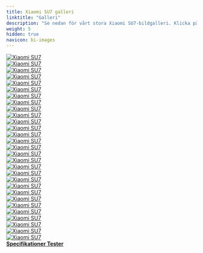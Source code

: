 ```yaml
---
title: Xiaomi SU7 galleri
linktitle: "Galleri"
description: "Se nedan för vårt stora Xiaomi SU7-bildgalleri. Klicka på bilderna för högupplösta versioner."
weight: 5
hidden: true
navicon: bi-images
---
```

<!-- markdownlint-disable MD033 -->
<div class="row" id ="my-gallery">
	<div class="pswp-grid-item col-6 col-md-4">
		<a href="https://media.evkx.net/multimedia/models/xiaomi/su7/su7/exterior_1.jpg"
data-pswp-src="https://media.evkx.net/multimedia/models/xiaomi/su7/su7/exterior_1.jpg"
data-pswp-width="2880"
data-pswp-height="2160" 
target="_blank">
			<img src="https://media.evkx.net/multimedia/models/xiaomi/su7/su7/exterior_1_xst.jpg" alt="Xiaomi SU7" class="img-fluid " />
		</a>
	</div>
	<div class="pswp-grid-item col-6 col-md-4">
		<a href="https://media.evkx.net/multimedia/models/xiaomi/su7/su7/exterior_10.jpg"
data-pswp-src="https://media.evkx.net/multimedia/models/xiaomi/su7/su7/exterior_10.jpg"
data-pswp-width="3000"
data-pswp-height="1687" 
target="_blank">
			<img src="https://media.evkx.net/multimedia/models/xiaomi/su7/su7/exterior_10_xst.jpg" alt="Xiaomi SU7" class="img-fluid " />
		</a>
	</div>
	<div class="pswp-grid-item col-6 col-md-4">
		<a href="https://media.evkx.net/multimedia/models/xiaomi/su7/su7/exterior_11.jpg"
data-pswp-src="https://media.evkx.net/multimedia/models/xiaomi/su7/su7/exterior_11.jpg"
data-pswp-width="1296"
data-pswp-height="1050" 
target="_blank">
			<img src="https://media.evkx.net/multimedia/models/xiaomi/su7/su7/exterior_11_xst.jpg" alt="Xiaomi SU7" class="img-fluid " />
		</a>
	</div>
	<div class="pswp-grid-item col-6 col-md-4">
		<a href="https://media.evkx.net/multimedia/models/xiaomi/su7/su7/exterior_12.jpg"
data-pswp-src="https://media.evkx.net/multimedia/models/xiaomi/su7/su7/exterior_12.jpg"
data-pswp-width="2880"
data-pswp-height="2160" 
target="_blank">
			<img src="https://media.evkx.net/multimedia/models/xiaomi/su7/su7/exterior_12_xst.jpg" alt="Xiaomi SU7" class="img-fluid " />
		</a>
	</div>
	<div class="pswp-grid-item col-6 col-md-4">
		<a href="https://media.evkx.net/multimedia/models/xiaomi/su7/su7/exterior_13.jpg"
data-pswp-src="https://media.evkx.net/multimedia/models/xiaomi/su7/su7/exterior_13.jpg"
data-pswp-width="2560"
data-pswp-height="1500" 
target="_blank">
			<img src="https://media.evkx.net/multimedia/models/xiaomi/su7/su7/exterior_13_xst.jpg" alt="Xiaomi SU7" class="img-fluid " />
		</a>
	</div>
	<div class="pswp-grid-item col-6 col-md-4">
		<a href="https://media.evkx.net/multimedia/models/xiaomi/su7/su7/exterior_14.jpg"
data-pswp-src="https://media.evkx.net/multimedia/models/xiaomi/su7/su7/exterior_14.jpg"
data-pswp-width="2560"
data-pswp-height="1390" 
target="_blank">
			<img src="https://media.evkx.net/multimedia/models/xiaomi/su7/su7/exterior_14_xst.jpg" alt="Xiaomi SU7" class="img-fluid " />
		</a>
	</div>
	<div class="pswp-grid-item col-6 col-md-4">
		<a href="https://media.evkx.net/multimedia/models/xiaomi/su7/su7/exterior_15.jpg"
data-pswp-src="https://media.evkx.net/multimedia/models/xiaomi/su7/su7/exterior_15.jpg"
data-pswp-width="2880"
data-pswp-height="2171" 
target="_blank">
			<img src="https://media.evkx.net/multimedia/models/xiaomi/su7/su7/exterior_15_xst.jpg" alt="Xiaomi SU7" class="img-fluid " />
		</a>
	</div>
	<div class="pswp-grid-item col-6 col-md-4">
		<a href="https://media.evkx.net/multimedia/models/xiaomi/su7/su7/exterior_2.jpg"
data-pswp-src="https://media.evkx.net/multimedia/models/xiaomi/su7/su7/exterior_2.jpg"
data-pswp-width="2880"
data-pswp-height="2160" 
target="_blank">
			<img src="https://media.evkx.net/multimedia/models/xiaomi/su7/su7/exterior_2_xst.jpg" alt="Xiaomi SU7" class="img-fluid " />
		</a>
	</div>
	<div class="pswp-grid-item col-6 col-md-4">
		<a href="https://media.evkx.net/multimedia/models/xiaomi/su7/su7/exterior_3.jpg"
data-pswp-src="https://media.evkx.net/multimedia/models/xiaomi/su7/su7/exterior_3.jpg"
data-pswp-width="2880"
data-pswp-height="2160" 
target="_blank">
			<img src="https://media.evkx.net/multimedia/models/xiaomi/su7/su7/exterior_3_xst.jpg" alt="Xiaomi SU7" class="img-fluid " />
		</a>
	</div>
	<div class="pswp-grid-item col-6 col-md-4">
		<a href="https://media.evkx.net/multimedia/models/xiaomi/su7/su7/exterior_4.jpg"
data-pswp-src="https://media.evkx.net/multimedia/models/xiaomi/su7/su7/exterior_4.jpg"
data-pswp-width="2880"
data-pswp-height="2160" 
target="_blank">
			<img src="https://media.evkx.net/multimedia/models/xiaomi/su7/su7/exterior_4_xst.jpg" alt="Xiaomi SU7" class="img-fluid " />
		</a>
	</div>
	<div class="pswp-grid-item col-6 col-md-4">
		<a href="https://media.evkx.net/multimedia/models/xiaomi/su7/su7/exterior_5.jpg"
data-pswp-src="https://media.evkx.net/multimedia/models/xiaomi/su7/su7/exterior_5.jpg"
data-pswp-width="2880"
data-pswp-height="2160" 
target="_blank">
			<img src="https://media.evkx.net/multimedia/models/xiaomi/su7/su7/exterior_5_xst.jpg" alt="Xiaomi SU7" class="img-fluid " />
		</a>
	</div>
	<div class="pswp-grid-item col-6 col-md-4">
		<a href="https://media.evkx.net/multimedia/models/xiaomi/su7/su7/exterior_6.jpg"
data-pswp-src="https://media.evkx.net/multimedia/models/xiaomi/su7/su7/exterior_6.jpg"
data-pswp-width="2880"
data-pswp-height="2160" 
target="_blank">
			<img src="https://media.evkx.net/multimedia/models/xiaomi/su7/su7/exterior_6_xst.jpg" alt="Xiaomi SU7" class="img-fluid " />
		</a>
	</div>
	<div class="pswp-grid-item col-6 col-md-4">
		<a href="https://media.evkx.net/multimedia/models/xiaomi/su7/su7/exterior_7.png"
data-pswp-src="https://media.evkx.net/multimedia/models/xiaomi/su7/su7/exterior_7.png"
data-pswp-width="3000"
data-pswp-height="1687" 
target="_blank">
			<img src="https://media.evkx.net/multimedia/models/xiaomi/su7/su7/exterior_7_xst.png" alt="Xiaomi SU7" class="img-fluid " />
		</a>
	</div>
	<div class="pswp-grid-item col-6 col-md-4">
		<a href="https://media.evkx.net/multimedia/models/xiaomi/su7/su7/exterior_8.png"
data-pswp-src="https://media.evkx.net/multimedia/models/xiaomi/su7/su7/exterior_8.png"
data-pswp-width="3000"
data-pswp-height="1687" 
target="_blank">
			<img src="https://media.evkx.net/multimedia/models/xiaomi/su7/su7/exterior_8_xst.png" alt="Xiaomi SU7" class="img-fluid " />
		</a>
	</div>
	<div class="pswp-grid-item col-6 col-md-4">
		<a href="https://media.evkx.net/multimedia/models/xiaomi/su7/su7/exterior_9.png"
data-pswp-src="https://media.evkx.net/multimedia/models/xiaomi/su7/su7/exterior_9.png"
data-pswp-width="3000"
data-pswp-height="1687" 
target="_blank">
			<img src="https://media.evkx.net/multimedia/models/xiaomi/su7/su7/exterior_9_xst.png" alt="Xiaomi SU7" class="img-fluid " />
		</a>
	</div>
	<div class="pswp-grid-item col-6 col-md-4">
		<a href="https://media.evkx.net/multimedia/models/xiaomi/su7/su7/frontseats_1.jpg"
data-pswp-src="https://media.evkx.net/multimedia/models/xiaomi/su7/su7/frontseats_1.jpg"
data-pswp-width="1760"
data-pswp-height="1000" 
target="_blank">
			<img src="https://media.evkx.net/multimedia/models/xiaomi/su7/su7/frontseats_1_xst.jpg" alt="Xiaomi SU7" class="img-fluid " />
		</a>
	</div>
	<div class="pswp-grid-item col-6 col-md-4">
		<a href="https://media.evkx.net/multimedia/models/xiaomi/su7/su7/frontseats_2.jpg"
data-pswp-src="https://media.evkx.net/multimedia/models/xiaomi/su7/su7/frontseats_2.jpg"
data-pswp-width="1760"
data-pswp-height="1000" 
target="_blank">
			<img src="https://media.evkx.net/multimedia/models/xiaomi/su7/su7/frontseats_2_xst.jpg" alt="Xiaomi SU7" class="img-fluid " />
		</a>
	</div>
	<div class="pswp-grid-item col-6 col-md-4">
		<a href="https://media.evkx.net/multimedia/models/xiaomi/su7/su7/frontseats_3.jpg"
data-pswp-src="https://media.evkx.net/multimedia/models/xiaomi/su7/su7/frontseats_3.jpg"
data-pswp-width="1760"
data-pswp-height="1000" 
target="_blank">
			<img src="https://media.evkx.net/multimedia/models/xiaomi/su7/su7/frontseats_3_xst.jpg" alt="Xiaomi SU7" class="img-fluid " />
		</a>
	</div>
	<div class="pswp-grid-item col-6 col-md-4">
		<a href="https://media.evkx.net/multimedia/models/xiaomi/su7/su7/frontseats_4.jpg"
data-pswp-src="https://media.evkx.net/multimedia/models/xiaomi/su7/su7/frontseats_4.jpg"
data-pswp-width="1760"
data-pswp-height="1000" 
target="_blank">
			<img src="https://media.evkx.net/multimedia/models/xiaomi/su7/su7/frontseats_4_xst.jpg" alt="Xiaomi SU7" class="img-fluid " />
		</a>
	</div>
	<div class="pswp-grid-item col-6 col-md-4">
		<a href="https://media.evkx.net/multimedia/models/xiaomi/su7/su7/headlights_1.jpg"
data-pswp-src="https://media.evkx.net/multimedia/models/xiaomi/su7/su7/headlights_1.jpg"
data-pswp-width="2880"
data-pswp-height="2160" 
target="_blank">
			<img src="https://media.evkx.net/multimedia/models/xiaomi/su7/su7/headlights_1_xst.jpg" alt="Xiaomi SU7" class="img-fluid " />
		</a>
	</div>
	<div class="pswp-grid-item col-6 col-md-4">
		<a href="https://media.evkx.net/multimedia/models/xiaomi/su7/su7/hud_1.jpg"
data-pswp-src="https://media.evkx.net/multimedia/models/xiaomi/su7/su7/hud_1.jpg"
data-pswp-width="1760"
data-pswp-height="853" 
target="_blank">
			<img src="https://media.evkx.net/multimedia/models/xiaomi/su7/su7/hud_1_xst.jpg" alt="Xiaomi SU7" class="img-fluid " />
		</a>
	</div>
	<div class="pswp-grid-item col-6 col-md-4">
		<a href="https://media.evkx.net/multimedia/models/xiaomi/su7/su7/interior_1.jpg"
data-pswp-src="https://media.evkx.net/multimedia/models/xiaomi/su7/su7/interior_1.jpg"
data-pswp-width="2560"
data-pswp-height="1498" 
target="_blank">
			<img src="https://media.evkx.net/multimedia/models/xiaomi/su7/su7/interior_1_xst.jpg" alt="Xiaomi SU7" class="img-fluid " />
		</a>
	</div>
	<div class="pswp-grid-item col-6 col-md-4">
		<a href="https://media.evkx.net/multimedia/models/xiaomi/su7/su7/interior_2.jpg"
data-pswp-src="https://media.evkx.net/multimedia/models/xiaomi/su7/su7/interior_2.jpg"
data-pswp-width="1920"
data-pswp-height="908" 
target="_blank">
			<img src="https://media.evkx.net/multimedia/models/xiaomi/su7/su7/interior_2_xst.jpg" alt="Xiaomi SU7" class="img-fluid " />
		</a>
	</div>
	<div class="pswp-grid-item col-6 col-md-4">
		<a href="https://media.evkx.net/multimedia/models/xiaomi/su7/su7/main_1.jpg"
data-pswp-src="https://media.evkx.net/multimedia/models/xiaomi/su7/su7/main_1.jpg"
data-pswp-width="3000"
data-pswp-height="1500" 
target="_blank">
			<img src="https://media.evkx.net/multimedia/models/xiaomi/su7/su7/main_1_xst.jpg" alt="Xiaomi SU7" class="img-fluid " />
		</a>
	</div>
	<div class="pswp-grid-item col-6 col-md-4">
		<a href="https://media.evkx.net/multimedia/models/xiaomi/su7/su7/rearlights_1.jpg"
data-pswp-src="https://media.evkx.net/multimedia/models/xiaomi/su7/su7/rearlights_1.jpg"
data-pswp-width="2880"
data-pswp-height="2160" 
target="_blank">
			<img src="https://media.evkx.net/multimedia/models/xiaomi/su7/su7/rearlights_1_xst.jpg" alt="Xiaomi SU7" class="img-fluid " />
		</a>
	</div>
	<div class="pswp-grid-item col-6 col-md-4">
		<a href="https://media.evkx.net/multimedia/models/xiaomi/su7/su7/screens_1.jpg"
data-pswp-src="https://media.evkx.net/multimedia/models/xiaomi/su7/su7/screens_1.jpg"
data-pswp-width="2560"
data-pswp-height="1440" 
target="_blank">
			<img src="https://media.evkx.net/multimedia/models/xiaomi/su7/su7/screens_1_xst.jpg" alt="Xiaomi SU7" class="img-fluid " />
		</a>
	</div>
	<div class="pswp-grid-item col-6 col-md-4">
		<a href="https://media.evkx.net/multimedia/models/xiaomi/su7/su7/screens_2.jpg"
data-pswp-src="https://media.evkx.net/multimedia/models/xiaomi/su7/su7/screens_2.jpg"
data-pswp-width="1760"
data-pswp-height="853" 
target="_blank">
			<img src="https://media.evkx.net/multimedia/models/xiaomi/su7/su7/screens_2_xst.jpg" alt="Xiaomi SU7" class="img-fluid " />
		</a>
	</div>
	<div class="pswp-grid-item col-6 col-md-4">
		<a href="https://media.evkx.net/multimedia/models/xiaomi/su7/su7/secondrowseats_1.jpg"
data-pswp-src="https://media.evkx.net/multimedia/models/xiaomi/su7/su7/secondrowseats_1.jpg"
data-pswp-width="1760"
data-pswp-height="1080" 
target="_blank">
			<img src="https://media.evkx.net/multimedia/models/xiaomi/su7/su7/secondrowseats_1_xst.jpg" alt="Xiaomi SU7" class="img-fluid " />
		</a>
	</div>
	<div class="pswp-grid-item col-6 col-md-4">
		<a href="https://media.evkx.net/multimedia/models/xiaomi/su7/su7/speakers_1.jpg"
data-pswp-src="https://media.evkx.net/multimedia/models/xiaomi/su7/su7/speakers_1.jpg"
data-pswp-width="1760"
data-pswp-height="853" 
target="_blank">
			<img src="https://media.evkx.net/multimedia/models/xiaomi/su7/su7/speakers_1_xst.jpg" alt="Xiaomi SU7" class="img-fluid " />
		</a>
	</div>
</div>
<script type="module">
  import PhotoSwipeLightbox from '/js/photoswipe-lightbox.esm.js';
    const lightbox = new PhotoSwipeLightbox({
       gallery: '#my-gallery',
        children: 'a',
        pswpModule: () => import('/js/photoswipe.esm.js')
    });
lightbox.init();
</script>
<div class="mt-3 mb-3">
<a href="../specifications/" class="text-decoration-none text-black">
<strong><i class="bi-arrow-left"></i> Specifikationer </strong>
</a>
<a href="../reviews/" class="text-decoration-none text-black float-end">
<strong>Tester <i class="bi-arrow-right"></i></strong>
</a>
</div>
